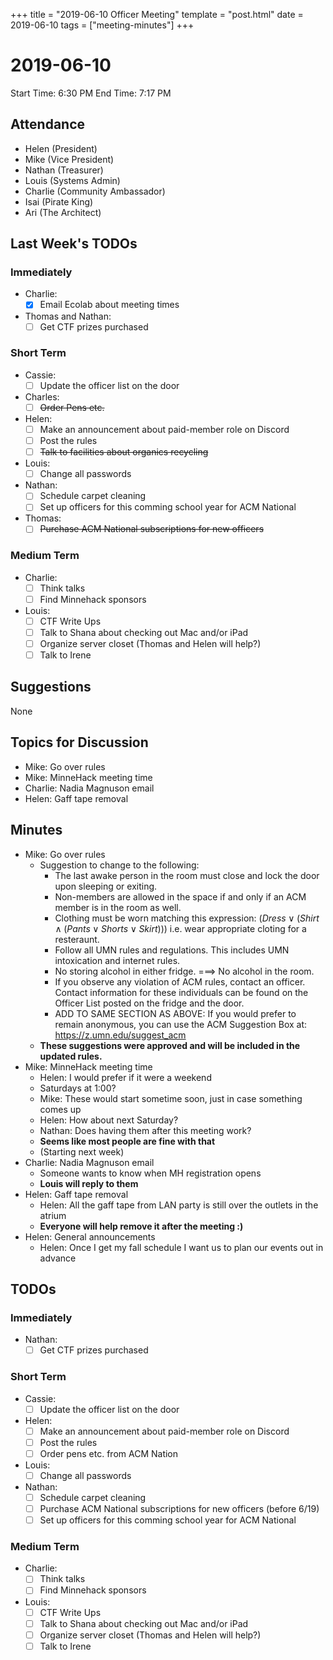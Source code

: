 +++
title = "2019-06-10 Officer Meeting"
template = "post.html"
date = 2019-06-10
tags = ["meeting-minutes"]
+++
# 2019-06-10

Start Time: 6:30 PM
End Time: 7:17 PM

## Attendance
 - Helen      (President)
 - Mike       (Vice President)
 - Nathan     (Treasurer)
 - Louis      (Systems Admin)
 - Charlie    (Community Ambassador)
 - Isai       (Pirate King)
 - Ari        (The Architect)

## Last Week's TODOs
### Immediately
 - Charlie:
     - [x] Email Ecolab about meeting times
 - Thomas and Nathan:
     - [ ] Get CTF prizes purchased
### Short Term
 - Cassie:
     - [ ] Update the officer list on the door
 - Charles:
     - [ ] ~~Order Pens etc.~~
 - Helen:
     - [ ] Make an announcement about paid-member role on Discord
     - [ ] Post the rules
     - [ ] ~~Talk to facilities about organics recycling~~
 - Louis:
     - [ ] Change all passwords
 - Nathan:
     - [ ] Schedule carpet cleaning
     - [ ] Set up officers for this comming school year for ACM National
 - Thomas:
     - [ ] ~~Purchase ACM National subscriptions for new officers~~
### Medium Term
 - Charlie:
     - [ ] Think talks
     - [ ] Find Minnehack sponsors
 - Louis:
     - [ ] CTF Write Ups
     - [ ] Talk to Shana about checking out Mac and/or iPad
     - [ ] Organize server closet (Thomas and Helen will help?)
     - [ ] Talk to Irene

## Suggestions
None

## Topics for Discussion
 - Mike: Go over rules
 - Mike: MinneHack meeting time
 - Charlie: Nadia Magnuson email
 - Helen: Gaff tape removal

## Minutes
 - Mike: Go over rules
     - Suggestion to change to the following:
         - The last awake person in the room must close and lock the door upon sleeping or exiting.
         - Non-members are allowed in the space if and only if an ACM member is in the room as well.
         - Clothing must be worn matching this expression: $(Dress \lor (Shirt \land (Pants \lor Shorts \lor Skirt)))$ i.e. wear appropriate cloting for a resteraunt.
         - Follow all UMN rules and regulations. This includes UMN intoxication and internet rules.
         - No storing alcohol in either fridge. ===> No alcohol in the room.
         - If you observe any violation of ACM rules, contact an officer. Contact information for these individuals can be found on the Officer List posted on the fridge and the door.
         - ADD TO SAME SECTION AS ABOVE: If you would prefer to remain anonymous, you can use the ACM Suggestion Box at: https://z.umn.edu/suggest_acm
     - **These suggestions were approved and will be included in the updated rules.**
 - Mike: MinneHack meeting time
     - Helen: I would prefer if it were a weekend
     - Saturdays at 1:00?
     - Mike: These would start sometime soon, just in case something comes up
     - Helen: How about next Saturday?
     - Nathan: Does having them after this meeting work?
     - **Seems like most people are fine with that**
     - (Starting next week)
 - Charlie: Nadia Magnuson email
     - Someone wants to know when MH registration opens
     - **Louis will reply to them**
 - Helen: Gaff tape removal
     - Helen: All the gaff tape from LAN party is still over the outlets in the atrium
     - **Everyone will help remove it after the meeting :)**
 - Helen: General announcements
     - Helen: Once I get my fall schedule I want us to plan our events out in advance

## TODOs
### Immediately
 - Nathan:
     - [ ] Get CTF prizes purchased
### Short Term
 - Cassie:
     - [ ] Update the officer list on the door
 - Helen:
     - [ ] Make an announcement about paid-member role on Discord
     - [ ] Post the rules
     - [ ] Order pens etc. from ACM Nation
 - Louis:
     - [ ] Change all passwords
 - Nathan:
     - [ ] Schedule carpet cleaning
     - [ ] Purchase ACM National subscriptions for new officers (before 6/19)
     - [ ] Set up officers for this comming school year for ACM National
### Medium Term
 - Charlie:
     - [ ] Think talks
     - [ ] Find Minnehack sponsors
 - Louis:
     - [ ] CTF Write Ups
     - [ ] Talk to Shana about checking out Mac and/or iPad
     - [ ] Organize server closet (Thomas and Helen will help?)
     - [ ] Talk to Irene
